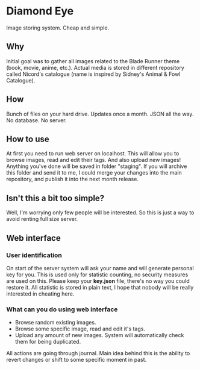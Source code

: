 # Diamond Eye

Image storing system. Cheap and simple. 

## Why

Initial goal was to gather all images related to the Blade Runner theme 
(book, movie, anime, etc.). Actual media is stored in different repository 
called Nicord's catalogue (name is inspired by Sidney's Animal & Fowl Catalogue).

## How

Bunch of files on your hard drive. Updates once a month. 
JSON all the way. No database. No server.



## How to use

At first you need to run web server on localhost. This will allow you to 
browse images, read and edit their tags. And also upload new images! Anything 
you've done will be saved in folder "staging". If you will archive this folder 
and send it to me, I could merge your changes into the main repository, and 
publish it into the next month release.

## Isn't this a bit too simple?

Well, I'm worrying only few people will be interested. So this is just a way 
to avoid renting full size server.

## Web interface

### User identification

On start of the server system will ask your name and will generate personal key 
for you. This is used only for statistic counting, no security measures are used 
on this. Please keep your **key.json** file, there's no way you could restore it. 
All statistic is stored in plain text, I hope that nobody will be really 
interested in cheating here.

### What can you do using web interface

- Browse random existing images.
- Browse some specific image, read and edit it's tags.
- Upload any amount of new images. System will automatically check them for being duplicated.

All actions are going through journal. Main idea behind this is the ability 
to revert changes or shift to some specific moment in past.
